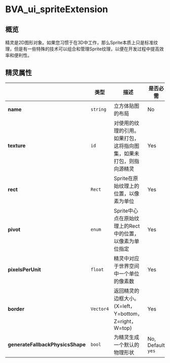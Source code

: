# BVA_ui_spriteExtension

## 概览

精灵是2D图形对象。如果您习惯于在3D中工作，那么Sprite本质上只是标准纹理，但是有一些特殊的技术可以组合和管理Sprite纹理，以便在开发过程中提高效率和便利性。

## 精灵属性

|              | 类型         | 描述            | 是否必需             |
|----------------|------------|---------------|----------------------|
|**name**             | `string`      | 立方体贴图的布局           | No    |
|**texture**          | `id`      | 对使用的纹理的引用。如果打包，这将指向图集，如果未打包，则指向源精灵         | Yes   |
|**rect**             | `Rect`        | Sprite在原始纹理上的位置，以像素为单位 | Yes   |
|**pivot**            | `enum`      | Sprite中心点在原始纹理上的Rect中的位置，以像素为单位指定       | Yes    |
|**pixelsPerUnit**    | `float`      | 精灵中对应于世界空间中一个单位的像素数    | Yes   |
|**border**           | `Vector4`        | 返回精灵的边框大小。(X=left，Y=bottom，Z=right，W=top) | Yes   |
|**generateFallbackPhysicsShape**            | `bool`      |  为精灵生成一个默认的物理形状     | No, Default  `yes`      |
